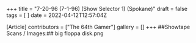 +++
title = "7-20-96 (7-1-96) (Show Selector 1) (Spokane)"
draft = false
tags = [ ]
date = 2022-04-12T12:57:04Z

[Article]
contributors = ["The 64th Gamer"]
gallery = []
+++
##Showtape Scans / Images:##
<gallery>
big floppa disk.png
</gallery>